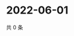 # 2022-06-01

共 0 条

<!-- BEGIN WEIBO -->
<!-- 最后更新时间 Wed Jun 01 2022 16:25:10 GMT+0800 (China Standard Time) -->

<!-- END WEIBO -->
